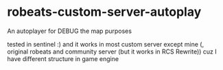 # robeats-custom-server-autoplay
An autoplayer for DEBUG the map purposes

tested in sentinel :)
and it works in most custom server except mine (, original robeats and community server (but it works in RCS Rewrite)) cuz I have different structure in game engine

